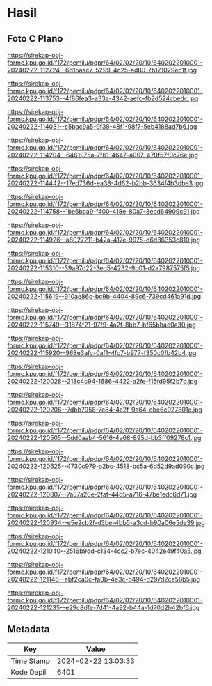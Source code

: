 # Hasil

## Foto C Plano

https://sirekap-obj-formc.kpu.go.id/f172/pemilu/pdpr/64/02/02/20/10/6402022010001-20240222-112724--6d15aac7-5299-4c25-ad80-7b171029ec1f.jpg

https://sirekap-obj-formc.kpu.go.id/f172/pemilu/pdpr/64/02/02/20/10/6402022010001-20240222-113753--4f86fea3-a33a-4342-aefc-fb2d524cbedc.jpg

https://sirekap-obj-formc.kpu.go.id/f172/pemilu/pdpr/64/02/02/20/10/6402022010001-20240222-114031--c5bac9a5-9f38-48f1-98f7-5eb4188ad7b6.jpg

https://sirekap-obj-formc.kpu.go.id/f172/pemilu/pdpr/64/02/02/20/10/6402022010001-20240222-114204--6461975a-7f61-4647-a007-470f57f0c76e.jpg

https://sirekap-obj-formc.kpu.go.id/f172/pemilu/pdpr/64/02/02/20/10/6402022010001-20240222-114442--17ed736d-ea38-4d62-b2bb-3634f4b3dbe3.jpg

https://sirekap-obj-formc.kpu.go.id/f172/pemilu/pdpr/64/02/02/20/10/6402022010001-20240222-114758--1be6baa9-f400-418e-80a7-3ecd64909c91.jpg

https://sirekap-obj-formc.kpu.go.id/f172/pemilu/pdpr/64/02/02/20/10/6402022010001-20240222-114926--a8027211-b42a-417e-9975-d6d86353c810.jpg

https://sirekap-obj-formc.kpu.go.id/f172/pemilu/pdpr/64/02/02/20/10/6402022010001-20240222-115310--39a97d22-3ed5-4232-9b01-d2a7987575f5.jpg

https://sirekap-obj-formc.kpu.go.id/f172/pemilu/pdpr/64/02/02/20/10/6402022010001-20240222-115619--910ae86c-bc9b-4404-89c6-739cd461a91d.jpg

https://sirekap-obj-formc.kpu.go.id/f172/pemilu/pdpr/64/02/02/20/10/6402022010001-20240222-115749--31874f21-97f9-4a2f-8bb7-bf65bbae0a30.jpg

https://sirekap-obj-formc.kpu.go.id/f172/pemilu/pdpr/64/02/02/20/10/6402022010001-20240222-115920--968e3afc-0af1-4fc7-b977-f350c0fb42b4.jpg

https://sirekap-obj-formc.kpu.go.id/f172/pemilu/pdpr/64/02/02/20/10/6402022010001-20240222-120028--218c4c94-1686-4422-a2fe-f15fd95f2b7b.jpg

https://sirekap-obj-formc.kpu.go.id/f172/pemilu/pdpr/64/02/02/20/10/6402022010001-20240222-120206--7dbb7958-7c84-4a2f-9a64-cbe6c927801c.jpg

https://sirekap-obj-formc.kpu.go.id/f172/pemilu/pdpr/64/02/02/20/10/6402022010001-20240222-120505--5dd0aab4-5616-4a68-895d-bb3ff09278c1.jpg

https://sirekap-obj-formc.kpu.go.id/f172/pemilu/pdpr/64/02/02/20/10/6402022010001-20240222-120625--4730c979-a2bc-4518-bc5a-6d52d9ad090c.jpg

https://sirekap-obj-formc.kpu.go.id/f172/pemilu/pdpr/64/02/02/20/10/6402022010001-20240222-120807--7a57a20e-2faf-44d5-a716-47be1edc6d71.jpg

https://sirekap-obj-formc.kpu.go.id/f172/pemilu/pdpr/64/02/02/20/10/6402022010001-20240222-120934--e5e2cb2f-d3be-4bb5-a3cd-b90a06e5de39.jpg

https://sirekap-obj-formc.kpu.go.id/f172/pemilu/pdpr/64/02/02/20/10/6402022010001-20240222-121040--2516b9dd-c134-4cc2-b7ec-4042e49f40a5.jpg

https://sirekap-obj-formc.kpu.go.id/f172/pemilu/pdpr/64/02/02/20/10/6402022010001-20240222-121146--abf2ca0c-fa0b-4e3c-b494-d297d2ca58b5.jpg

https://sirekap-obj-formc.kpu.go.id/f172/pemilu/pdpr/64/02/02/20/10/6402022010001-20240222-121235--e29c8dfe-7d41-4a92-b44a-1d70d2b42bf6.jpg


## Metadata

| Key        | Value               |
| ---------- | ------------------- |
| Time Stamp | 2024-02-22 13:03:33 |
| Kode Dapil | 6401                |



